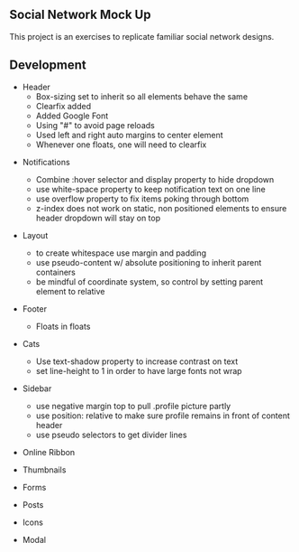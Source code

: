 ## Social Network Mock Up ##
This project is an exercises to replicate familiar social network designs.

## Development ##
+ Header
	- Box-sizing set to inherit so all elements behave the same  
	- Clearfix added  
	- Added Google Font  
	- Using "#" to avoid page reloads  
	- Used left and right auto margins to center element
	- Whenever one floats, one will need to clearfix
* Notifications
	- Combine :hover selector and display property to hide dropdown
	- use white-space property to keep notification text on one line
	- use overflow property to fix items poking through bottom 
	- z-index does not work on static, non positioned elements to ensure header dropdown will stay on top

* Layout 
	- to create whitespace use margin and padding
	- use pseudo-content w/ absolute positioning to inherit parent containers
	- be mindful of coordinate system, so control by setting parent element to relative

* Footer  
	- Floats in floats

* Cats 
	- Use text-shadow property to increase contrast on text
	- set line-height to 1 in order to have large fonts not wrap

* Sidebar
	- use negative margin top to pull .profile picture partly 
	- use position: relative to make sure profile remains in front of content header 
	- use pseudo selectors to get divider lines 

* Online Ribbon  
* Thumbnails  
* Forms  
* Posts
* Icons
* Modal